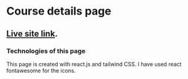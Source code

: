 # Course details page

## [Live site link](https://course-details-page-by-rakib.netlify.app/).

### Technologies of this page

This page is created with react.js and tailwind CSS. I have used react fontawesome for the icons.
